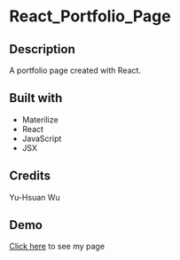 # React_Portfolio_Page

## Description
A portfolio page created with React.

## Built with
* Materilize
* React
* JavaScript
* JSX

## Credits
Yu-Hsuan Wu

## Demo
[Click here](https://demi-portfolio.herokuapp.com/) to see my page